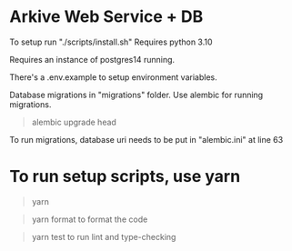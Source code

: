 # Arkive Web Service + DB

To setup run "./scripts/install.sh"
Requires python 3.10


Requires an instance of postgres14 running.

There's a .env.example to setup environment variables.

Database migrations in "migrations" folder. Use alembic for running migrations.

>alembic upgrade head

To run migrations, database uri needs to be put in "alembic.ini" at line 63

# To run setup scripts, use yarn
> yarn

> yarn format
to format the code

> yarn test
to run lint and type-checking
